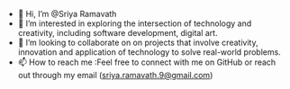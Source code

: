 - 👋 Hi, I’m @Sriya Ramavath
- 👀  I’m interested in exploring the intersection of technology and creativity, including software development, digital art.
- 💞️ I’m looking to collaborate on  on projects that involve creativity, innovation and application of technology to solve real-world problems.
- 📫 How to reach me :Feel free to connect with me on GitHub or reach out through my email (sriya.ramavath.9@gmail.com)






<!---
shreyaeternal/shreyaeternal is a ✨ special ✨ repository because its `README.md` (this file) appears on your GitHub profile.
You can click the Preview link to take a look at your changes.
--->
